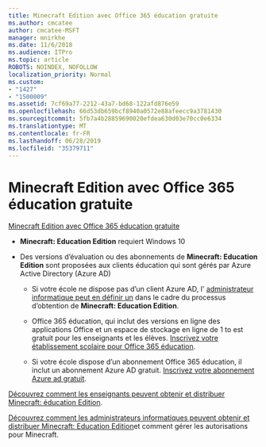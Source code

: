 ```yaml
---
title: Minecraft Edition avec Office 365 éducation gratuite
ms.author: cmcatee
author: cmcatee-MSFT
manager: mnirkhe
ms.date: 11/6/2018
ms.audience: ITPro
ms.topic: article
ROBOTS: NOINDEX, NOFOLLOW
localization_priority: Normal
ms.custom:
- "1427"
- "1500009"
ms.assetid: 7cf69a77-2212-43a7-bd68-122afd876e59
ms.openlocfilehash: 66d53db659bcf8940a0572e88afeecc9a3781430
ms.sourcegitcommit: 5fb7a4b28859690020efdea630d03e70cc0e6334
ms.translationtype: MT
ms.contentlocale: fr-FR
ms.lasthandoff: 06/28/2019
ms.locfileid: "35379711"
---
```

# <a name="minecraft-edition-with-office-365-education-for-free"></a>Minecraft Edition avec Office 365 éducation gratuite

[Minecraft Edition avec Office 365 éducation gratuite](https://docs.microsoft.com/education/windows/get-minecraft-for-education)
  
- **Minecraft: Education Edition** requiert Windows 10

- Des versions d’évaluation ou des abonnements de **Minecraft: Education Edition** sont proposées aux clients éducation qui sont gérés par Azure Active Directory (Azure AD)

  - Si votre école ne dispose pas d’un client Azure AD, l' [administrateur informatique peut en définir un](https://docs.microsoft.com/education/windows/school-get-minecraft) dans le cadre du processus d’obtention de **Minecraft: Education Edition**.

  - Office 365 éducation, qui inclut des versions en ligne des applications Office et un espace de stockage en ligne de 1 to est gratuit pour les enseignants et les élèves. [Inscrivez votre établissement scolaire pour Office 365 éducation](https://products.office.com/academic/office-365-education-plan).

  - Si votre école dispose d’un abonnement Office 365 éducation, il inclut un abonnement Azure AD gratuit. [Inscrivez votre abonnement Azure ad gratuit](https://msdn.microsoft.com/library/windows/hardware/mt703369%28v=vs.85%29.aspx).

[Découvrez comment les enseignants peuvent obtenir et distribuer Minecraft: éducation Edition](https://docs.microsoft.com/education/windows/teacher-get-minecraft).
  
[Découvrez comment les administrateurs informatiques peuvent obtenir et distribuer Minecraft: Education Edition](https://docs.microsoft.com/education/windows/school-get-minecraft)et comment gérer les autorisations pour Minecraft.
  